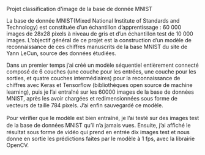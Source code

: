 Projet classification d'image de la base de donnée MNIST

La base de donnée MNIST(Mixed National Institute of Standards and Technology) est constituée d’un échantillon d’apprentissage : 60 000 images 
de 28x28 pixels à niveau de gris et d’un échantillon test de 10 000 images. 
L’objectif général de ce projet est la construction d’un modèle de reconnaissance de ces chiffres manuscrits de la base MNIST du site de Yann LeCun, 
source des données étudiées.

Dans un premier temps j’ai créé un modèle séquentiel entièrement connecté composé de 6 couches (une couche pour les entrées, une couche pour les sorties, 
et quatre couches intermédiaires) pour la reconnaissance de chiffres avec Keras et Tensorﬂow (bibliothèques open source de machine learning), 
puis je l’ai entraîné sur les 60000 images de la base de données MNIST, après les avoir chargées et redimensionnées sous forme de vecteurs de taille 784 pixels.
J’ai enﬁn sauvegardé ce modèle.

Pour vériﬁer que le modèle est bien entraîné, je l’ai testé sur des images test de la base de données MNIST qu’il n’a jamais vues. 
Ensuite, j’ai afﬁché le résultat sous forme de vidéo qui prend en entrée dix images test et nous donne en sortie les prédictions faites par le modèle à 1 fps,
avec la librairie OpenCV.

